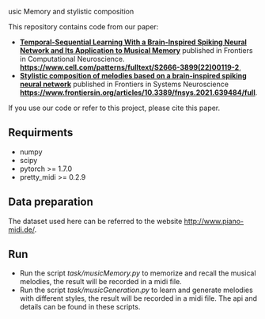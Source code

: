 usic Memory and stylistic composition

This repository contains code from our paper:
- [**Temporal-Sequential Learning With a Brain-Inspired Spiking Neural Network and Its Application to Musical Memory**](https://www.cell.com/patterns/fulltext/S2666-3899(22)00119-2) published in Frontiers in Computational Neuroscience. **https://www.cell.com/patterns/fulltext/S2666-3899(22)00119-2**,
- [**Stylistic composition of melodies based on a brain-inspired spiking neural network**](https://www.frontiersin.org/articles/10.3389/fnsys.2021.639484/full) published in  Frontiers in Systems Neuroscience **https://www.frontiersin.org/articles/10.3389/fnsys.2021.639484/full**.

If you use our code or refer to this project, please cite this paper.

## Requirments

* numpy
* scipy
* pytorch >= 1.7.0
* pretty_midi >= 0.2.9


## Data preparation

The dataset used here can be referred to the website http://www.piano-midi.de/. 


## Run
* Run the script *task/musicMemory.py* to memorize and recall the musical melodies, the result will be recorded in a midi file.
* Run the script *task/musicGeneration.py* to learn and generate melodies with different styles, the result will be recorded in a midi file.
The api and details can be found in these scripts. 

